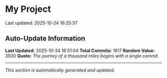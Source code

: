 # My Project


Last updated: 2025-10-24 16:25:37
























































































































































































































































































































































































































































































































































































































































































































































































































































































































































































































































































































































































































































































































































































































































































































































































































































































































































































































































































































































































































































































## Auto-Update Information

**Last Updated:** 2025-10-24 16:51:04
**Total Commits:** 1617
**Random Value:** 3500
**Quote:** _The journey of a thousand miles begins with a single commit._

---
_This section is automatically generated and updated._